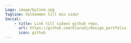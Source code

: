 ```yaml
---
Logo: image/byline.jpg
Tagline: Välkommen till min sida!
Social:
    - title: Link till sidans github repo.
      url: https://github.com/klaradj/design_portfolio
      icon: github
---
```


